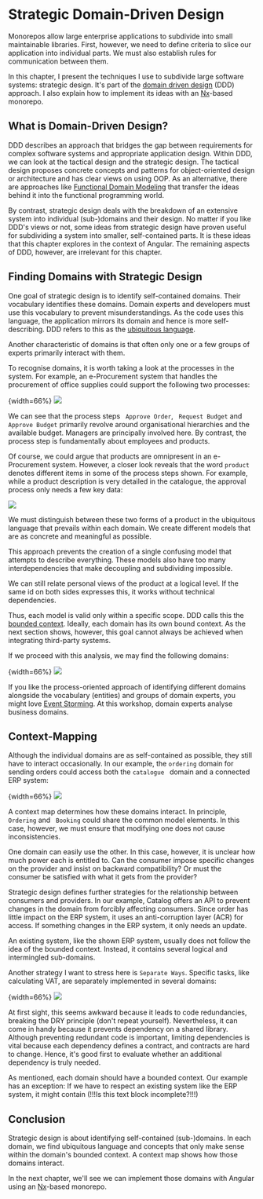 # Strategic Domain-Driven Design

Monorepos allow large enterprise applications to subdivide into small maintainable libraries. First, however, we need to define criteria to slice our application into individual parts. We must also establish rules for communication between them.

In this chapter, I present the techniques I use to subdivide large software systems: strategic design. It's part of the [domain driven design](https://www.amazon.de/Domain-Driven-Design-Tackling-Complexity-Software/dp/0321125215/ref=sr_1_3?ie=UTF8&qid=1551688461&sr=8-3&keywords=ddd) (DDD) approach. I also explain how to implement its ideas with an [Nx](https://nx.dev/)-based monorepo.

## What is Domain-Driven Design?

DDD describes an approach that bridges the gap between requirements for complex software systems and appropriate application design. Within DDD, we can look at the tactical design and the strategic design. The tactical design proposes concrete concepts and patterns for object-oriented design or architecture and has clear views on using OOP. As an alternative, there are approaches like [Functional Domain Modeling](https://pragprog.com/book/swdddf/domain-modeling-made-functional) that transfer the ideas behind it into the functional programming world.

By contrast, strategic design deals with the breakdown of an extensive system into individual (sub-)domains and their design. No matter if you like DDD's views or not, some ideas from strategic design have proven useful for subdividing a system into smaller, self-contained parts. It is these ideas that this chapter explores in the context of Angular. The remaining aspects of DDD, however, are irrelevant for this chapter.

## Finding Domains with Strategic Design

One goal of strategic design is to identify self-contained domains. Their vocabulary identifies these domains. Domain experts and developers must use this vocabulary to prevent misunderstandings. As the code uses this language, the application mirrors its domain and hence is more self-describing. DDD refers to this as the [ubiquitous language](https://martinfowler.com/bliki/UbiquitousLanguage.html).

Another characteristic of domains is that often only one or a few groups of experts primarily interact with them.

To recognise domains, it is worth taking a look at the processes in the system. For example, an e-Procurement system that handles the procurement of office supplies could support the following two processes:

{width=66%}
![](images/2019-03-04-10-09-15.png)

We can see that the process steps `` Approve Order``, `` Request Budget`` and `` Approve Budget`` primarily revolve around organisational hierarchies and the available budget. Managers are principally involved here. By contrast, the process step is fundamentally about employees and products.

Of course, we could argue that products are omnipresent in an e-Procurement system. However, a closer look reveals that the word ``product`` denotes different items in some of the process steps shown. For example, while a product description is very detailed in the catalogue, the approval process only needs a few key data:

![](images/2019-03-04-10-15-14.png)

We must distinguish between these two forms of a product in the ubiquitous language that prevails within each domain. We create different models that are as concrete and meaningful
 as possible.

This approach prevents the creation of a single confusing model that attempts to describe everything. These models also have too many interdependencies that make decoupling and subdividing impossible.


We can still relate personal views of the product at a logical level. If the same id on both sides expresses this, it works without technical dependencies.

Thus, each model is valid only within a specific scope. DDD calls this the [bounded context](https://martinfowler.com/bliki/BoundedContext.html). Ideally, each domain has its own bound context. As the next section shows, however, this goal cannot always be achieved when integrating third-party systems.

If we proceed with this analysis, we may find the following domains:

{width=66%}
![](images/2019-03-04-14-15-10.png)

If you like the process-oriented approach of identifying different domains alongside the vocabulary (entities) and groups of domain experts, you might love [Event Storming](https://www.eventstorming.com). At this workshop, domain experts analyse business domains.

## Context-Mapping

Although the individual domains are as self-contained as possible, they still have to interact occasionally. In our example, the ``ordering`` domain for sending orders could access both the ``catalogue `` domain and a connected ERP system:

{width=66%}
![](images/2019-03-04-10-26-54.png)

A context map determines how these domains interact. In principle, 
``Ordering`` and `` Booking`` could share the common model elements. In this case, however, we must ensure that modifying one does not cause inconsistencies.

One domain can easily use the other. In this case, however, it is unclear how much power each is entitled to. Can the consumer impose specific changes on the provider and insist on backward compatibility? Or must the consumer be satisfied with what it gets from the provider?

Strategic design defines further strategies for the relationship between consumers and providers. In our example, Catalog offers an API to prevent changes in the domain from forcibly affecting consumers. Since order has little impact on the ERP system, it uses an anti-corruption layer (ACR) for access. If something changes in the ERP system, it only needs an update.

An existing system, like the shown ERP system, usually does not follow the idea of the bounded context. Instead, it contains several logical and intermingled sub-domains.

Another strategy I want to stress here is ``Separate Ways``. Specific tasks, like calculating VAT, are separately implemented in several domains:

{width=66%}
![](images/2019-03-04-13-59-17.png)

At first sight, this seems awkward because it leads to code redundancies, breaking the DRY principle (don't repeat yourself). Nevertheless, it can come in handy because it prevents dependency on a shared library. Although preventing redundant code is important, limiting dependencies is vital because each dependency defines a contract, and contracts are hard to change. Hence, it's good first to evaluate whether an additional dependency is truly needed.

As mentioned, each domain should have a bounded context. Our example has an exception: If we have to respect an existing system like the ERP system, it might contain (!!!Is this text block incomplete?!!!)

## Conclusion

Strategic design is about identifying self-contained (sub-)domains. In each domain, we find ubiquitous language and concepts that only make sense within the domain's bounded context. A context map shows how those domains interact.

In the next chapter, we'll see we can implement those domains with Angular using an [Nx](https://nx.dev/)-based monorepo.
